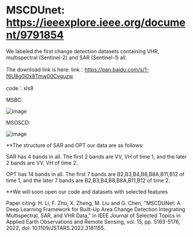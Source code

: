 # MSCDUnet: https://ieeexplore.ieee.org/document/9791854

We labeled the first change detection datasets containing VHR, multispectral (Sentinel-2) and SAR (Sentinel-1) all.

The download link is here:
link：https://pan.baidu.com/s/1-f6U8g0i0x8Tmw00Cvguzw 

code：xls8 

MSBC:

![image](https://user-images.githubusercontent.com/93966845/172432466-46d7be4b-321e-439b-8391-5815b08eb0c5.png)


MSOSCD:

![image](https://user-images.githubusercontent.com/93966845/172000053-c7b7d9a2-bdc5-4f77-8963-1dee9cee40a9.png)


**The structure of SAR and OPT our data are as follows:

SAR has 4 bands in all. The first 2 bands are VV, VH of time 1, and the later 2 bands are VV, VH of time 2.

OPT has 14 bands in all. The first 7 bands are B2,B3,B4,B8,B8A,B11,B12 of time 1, and the later 7 bands are B2,B3,B4,B8,B8A,B11,B12 of time 2.


**We will soon open our code and datasets with selected features

Paper citing: H. Li, F. Zhu, X. Zheng, M. Liu and G. Chen, "MSCDUNet: A Deep Learning Framework for Built-Up Area Change Detection Integrating Multispectral, SAR, and VHR Data," in IEEE Journal of Selected Topics in Applied Earth Observations and Remote Sensing, vol. 15, pp. 5163-5176, 2022, doi: 10.1109/JSTARS.2022.3181155. 

